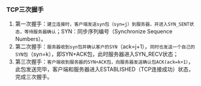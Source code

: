 ### TCP三次握手

1. 第一次握手：`建立连接时，客户端发送syn包（syn=j）到服务器，并进入SYN_SENT状态，等待服务器确认`；SYN：同步序列编号（Synchronize Sequence Numbers）。
2. 第二次握手：`服务器收到syn包并确认客户的SYN`（ack=j+1），`同时也发送一个自己的SYN包`（syn=k），即SYN+ACK包，此时服务器进入SYN_RECV状态；
3. 第三次握手：`客户端收到服务器的SYN+ACK包，向服务器发送确认包ACK(ack=k+1）`，此包发送完毕，客户端和服务器进入ESTABLISHED（TCP连接成功）状态，完成三次握手。

> 